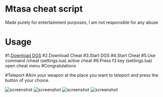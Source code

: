 # Mtasa cheat script
Made purely for entertainment purposes, I am not responsible for any abuse

# Usage
#1.[Download DGS](https://github.com/thisdp/dgs/tree/master)
#2.Download Cheat
#3.Start DGS
#4.Start Cheat
#5.Use command /cheat (settings.lua) active cheat
#6.Press f3 key (settings.lua) open cheat menu
#Congratulations

#Teleport
#Aim your weapon at the place you want to teleport and press the button of your choice.

![screenshot](https://i.imgur.com/nSnpGkX.png)
![screenshot](https://i.imgur.com/9f7ICrZ.png)
![screenshot](https://i.imgur.com/WKOubwo.png)
![screenshot](https://i.imgur.com/ysapFt2.png)

